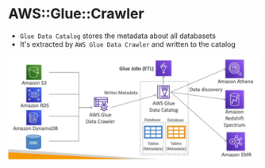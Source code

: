 # AWS::Glue::Crawler

- `Glue Data Catalog` stores the metadata about all databasets
- It's extracted by `AWS Glue Data Crawler` and written to the catalog

![Glue Data Catalog](.images/glue-data-catalog.png)
